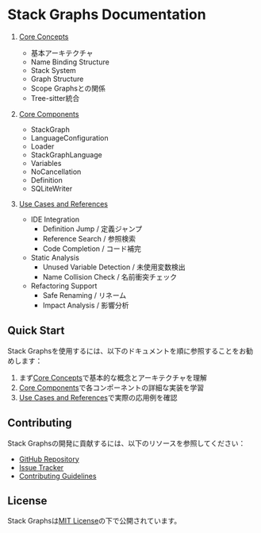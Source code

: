 # Stack Graphs Documentation

1. [Core Concepts](./concepts.md)
   - 基本アーキテクチャ
   - Name Binding Structure
   - Stack System
   - Graph Structure
   - Scope Graphsとの関係
   - Tree-sitter統合

2. [Core Components](./components.md)
   - StackGraph
   - LanguageConfiguration
   - Loader
   - StackGraphLanguage
   - Variables
   - NoCancellation
   - Definition
   - SQLiteWriter

3. [Use Cases and References](./examples/readme.md)
   - IDE Integration
     - Definition Jump / 定義ジャンプ
     - Reference Search / 参照検索
     - Code Completion / コード補完
   - Static Analysis
     - Unused Variable Detection / 未使用変数検出
     - Name Collision Check / 名前衝突チェック
   - Refactoring Support
     - Safe Renaming / リネーム
     - Impact Analysis / 影響分析

## Quick Start

Stack Graphsを使用するには、以下のドキュメントを順に参照することをお勧めします：

1. まず[Core Concepts](./concepts.md)で基本的な概念とアーキテクチャを理解
2. [Core Components](./components.md)で各コンポーネントの詳細な実装を学習
3. [Use Cases and References](./examples/readme.md)で実際の応用例を確認

## Contributing

Stack Graphsの開発に貢献するには、以下のリソースを参照してください：

- [GitHub Repository](https://github.com/github/stack-graphs)
- [Issue Tracker](https://github.com/github/stack-graphs/issues)
- [Contributing Guidelines](https://github.com/github/stack-graphs/blob/main/CONTRIBUTING.md)

## License

Stack Graphsは[MIT License](https://github.com/github/stack-graphs/blob/main/LICENSE)の下で公開されています。

